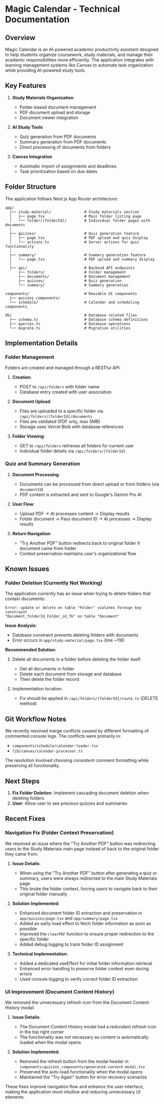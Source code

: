 # Magic Calendar - Technical Documentation

## Overview

Magic Calendar is an AI-powered academic productivity assistant designed to help students organize coursework, study materials, and manage their academic responsibilities more efficiently. The application integrates with learning management systems like Canvas to automate task organization while providing AI-powered study tools.

## Key Features

1. **Study Materials Organization**
   - Folder-based document management
   - PDF document upload and storage
   - Document viewer integration

2. **AI Study Tools**
   - Quiz generation from PDF documents
   - Summary generation from PDF documents
   - Direct processing of documents from folders

3. **Canvas Integration**
   - Automatic import of assignments and deadlines
   - Task prioritization based on due dates

## Folder Structure

The application follows Next.js App Router architecture:

```
app/
  ├── study-material/               # Study materials section
  │   ├── page.tsx                  # Main folder listing page
  │   └── folder/[folderId]/        # Individual folder pages with documents
  │
  ├── quizzes/                      # Quiz generation feature
  │   ├── page.tsx                  # PDF upload and quiz display
  │   └── actions.ts                # Server actions for quiz functionality
  │
  ├── summary/                      # Summary generation feature
  │   └── page.tsx                  # PDF upload and summary display
  │
  ├── api/                          # Backend API endpoints
      ├── folders/                  # Folder management
      ├── documents/                # Document management
      ├── quizzes/                  # Quiz generation
      └── summary/                  # Summary generation

components/                         # Reusable UI components
  ├── quizzes_components/          
  └── schedule/                     # Calendar and scheduling components

db/                                 # Database related files
  ├── schema.ts                     # Database schema definitions
  ├── queries.ts                    # Database operations
  └── migrate.ts                    # Migration utilities
```

## Implementation Details

### Folder Management

Folders are created and managed through a RESTful API:

1. **Creation**: 
   - POST to `/api/folders` with folder name
   - Database entry created with user association

2. **Document Upload**:
   - Files are uploaded to a specific folder via `/api/folders/[folderId]/documents`
   - Files are validated (PDF only, max 5MB)
   - Storage uses Vercel Blob with database references

3. **Folder Viewing**:
   - GET to `/api/folders` retrieves all folders for current user
   - Individual folder details via `/api/folders/[folderId]`

### Quiz and Summary Generation

1. **Document Processing**:
   - Documents can be processed from direct upload or from folders (via `documentId`)
   - PDF content is extracted and sent to Google's Gemini Pro AI

2. **User Flow**:
   - Upload PDF → AI processes content → Display results
   - Folder document → Pass document ID → AI processes → Display results

3. **Return Navigation**:
   - "Try Another PDF" button redirects back to original folder if document came from folder
   - Context preservation maintains user's organizational flow

## Known Issues

### Folder Deletion (Currently Not Working)

The application currently has an issue when trying to delete folders that contain documents:

```
Error: update or delete on table "Folder" violates foreign key constraint 
"Document_folderId_Folder_id_fk" on table "Document"
```

**Issue Analysis**:
- Database constraint prevents deleting folders with documents
- Error occurs in `app/study-material/page.tsx` (line ~116)

**Recommended Solution**:
1. Delete all documents in a folder before deleting the folder itself:
   - Get all documents in folder
   - Delete each document from storage and database
   - Then delete the folder record

2. Implementation location:
   - Fix should be applied in `/api/folders/[folderId]/route.ts` (DELETE method)

## Git Workflow Notes

We recently resolved merge conflicts caused by different formatting of commented console logs. The conflicts were primarily in:
- `components/schedule/calendar-loader.tsx`
- `lib/canvas/calendar-processor.ts`

The resolution involved choosing consistent comment formatting while preserving all functionality.

## Next Steps

1. **Fix Folder Deletion**: Implement cascading document deletion when deleting folders
2. **User**: Allow user to see previous quizzes and summaries

## Recent Fixes

### Navigation Fix (Folder Context Preservation)

We resolved an issue where the "Try Another PDF" button was redirecting users to the Study Materials main page instead of back to the original folder they came from:

1. **Issue Details**:
   - When using the "Try Another PDF" button after generating a quiz or summary, users were always redirected to the main Study Materials page
   - This broke the folder context, forcing users to navigate back to their original folder manually

2. **Solution Implemented**:
   - Enhanced document folder ID extraction and preservation in `app/quizzes/page.tsx` and `app/summary/page.tsx`
   - Added an early-load effect to fetch folder information as soon as possible
   - Improved the `clearPDF` function to ensure proper redirection to the specific folder
   - Added debug logging to track folder ID assignment

3. **Technical Implementation**:
   - Added a dedicated useEffect for initial folder information retrieval
   - Enhanced error handling to preserve folder context even during errors
   - Used console logging to verify correct folder ID extraction

### UI Improvement (Document Content History)

We removed the unnecessary refresh icon from the Document Content History modal:

1. **Issue Details**:
   - The Document Content History modal had a redundant refresh icon in the top right corner
   - The functionality was not necessary as content is automatically loaded when the modal opens

2. **Solution Implemented**:
   - Removed the refresh button from the modal header in `components/quizzes_components/generated-content-modal.tsx`
   - Preserved the auto-load functionality when the modal opens
   - Maintained the "Try Again" button for error recovery scenarios

These fixes improve navigation flow and enhance the user interface, making the application more intuitive and reducing unnecessary UI elements.